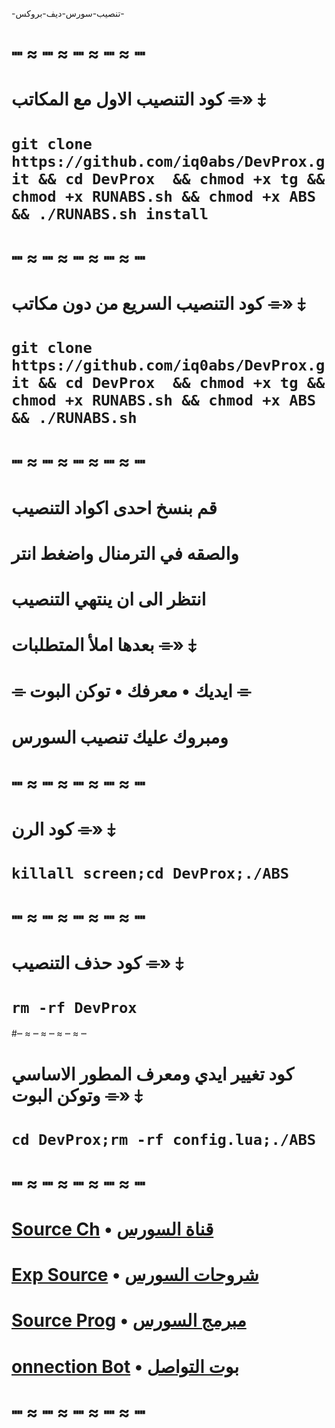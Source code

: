 -تنصيب-سورس-ديف-بروكس-
# ┉ ≈ ┉ ≈ ┉ ≈ ┉ ≈ ┉
# كود التنصيب الاول مع المكاتب ⌯» ⤈


# `git clone https://github.com/iq0abs/DevProx.git && cd DevProx  && chmod +x tg && chmod +x RUNABS.sh && chmod +x ABS && ./RUNABS.sh install`

# ┉ ≈ ┉ ≈ ┉ ≈ ┉ ≈ ┉
# كود التنصيب السريع من دون مكاتب ⌯» ⤈

# `git clone https://github.com/iq0abs/DevProx.git && cd DevProx  && chmod +x tg && chmod +x RUNABS.sh && chmod +x ABS && ./RUNABS.sh`

# ┉ ≈ ┉ ≈ ┉ ≈ ┉ ≈ ┉
# قم بنسخ احدى اكواد التنصيب
# والصقه في الترمنال واضغط انتر
# انتظر الى ان ينتهي التنصيب
# بعدها املأ المتطلبات ⌯» ⤈
# ⌯ ايديك • معرفك • توكن البوت ⌯
# ومبروك عليك تنصيب السورس
# ┉ ≈ ┉ ≈ ┉ ≈ ┉ ≈ ┉
# كود الرن ⌯» ⤈

# `killall screen;cd DevProx;./ABS`

# ┉ ≈ ┉ ≈ ┉ ≈ ┉ ≈ ┉
# كود حذف التنصيب ⌯» ⤈

# `rm -rf DevProx`

#┉ ≈ ┉ ≈ ┉ ≈ ┉ ≈ ┉
# كود تغيير ايدي ومعرف المطور الاساسي وتوكن البوت ⌯» ⤈

# `cd DevProx;rm -rf config.lua;./ABS`

# ┉ ≈ ┉ ≈ ┉ ≈ ┉ ≈ ┉
# [Source Ch](https://t.me/Dev_Prox) • [قناة السورس](https://t.me/Dev_Prox)
# [Exp Source](https://t.me/Exp_Dev) • [شروحات السورس](https://t.me/Exp_Dev)
# [Source Prog](https://t.me/IQ_ABS) • [مبرمج السورس](https://t.me/IQ_ABS)
# [onnection Bot](https://t.me/IQA_bot) • [بوت التواصل](https://t.me/IQA_bot)
# ┉ ≈ ┉ ≈ ┉ ≈ ┉ ≈ ┉

